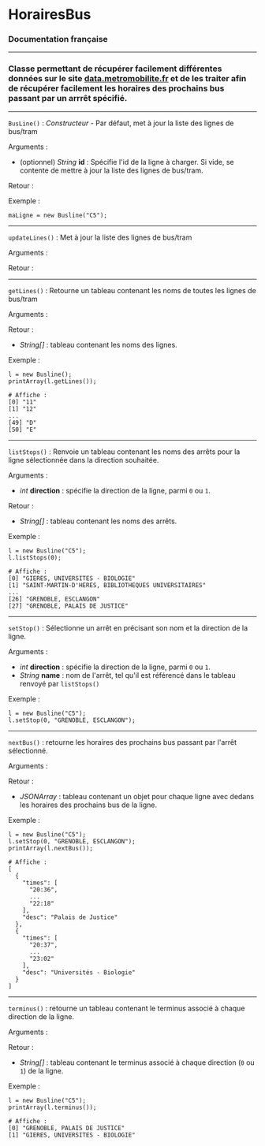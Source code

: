 # HorairesBus
### Documentation française

---

### Classe permettant de récupérer facilement différentes données sur le site [data.metromobilite.fr](https://data.metromobilite.fr) et de les traiter afin de récupérer facilement les horaires des prochains bus passant par un arrrêt spécifié.

---

`BusLine()` : _Constructeur_ - Par défaut, met à jour la liste des lignes de bus/tram

Arguments :
* (optionnel) _String_ __id__ : Spécifie l'id de la ligne à charger. Si vide, se contente de mettre à jour la liste des lignes de bus/tram.

Retour :

Exemple :
```
maLigne = new Busline("C5");
```

***
`updateLines()` : Met à jour la liste des lignes de bus/tram

Arguments :

Retour :

***
`getLines()` : Retourne un tableau contenant les noms de toutes les lignes de bus/tram

Arguments :

Retour :
* _String[]_ : tableau contenant les noms des lignes.

Exemple :
```
l = new Busline();
printArray(l.getLines());

# Affiche :
[0] "11"
[1] "12"
...
[49] "D"
[50] "E"
```

***
`listStops()` : Renvoie un tableau contenant les noms des arrêts pour la ligne sélectionnée dans la direction souhaitée.

Arguments :
* _int_ __direction__ : spécifie la direction de la ligne, parmi `0` ou `1`.

Retour :
* _String[]_ : tableau contenant les noms des arrêts.

Exemple :
```
l = new Busline("C5");
l.listStops(0);

# Affiche :
[0] "GIERES, UNIVERSITES - BIOLOGIE"
[1] "SAINT-MARTIN-D'HERES, BIBLIOTHEQUES UNIVERSITAIRES"
...
[26] "GRENOBLE, ESCLANGON"
[27] "GRENOBLE, PALAIS DE JUSTICE"
```

***
`setStop()` : Sélectionne un arrêt en précisant son nom et la direction de la ligne.

Arguments :
* _int_ __direction__ : spécifie la direction de la ligne, parmi `0` ou `1`.
* _String_ __name__ : nom de l'arrêt, tel qu'il est référencé dans le tableau renvoyé par `listStops()`


Exemple :
```
l = new Busline("C5");
l.setStop(0, "GRENOBLE, ESCLANGON");

```

***
`nextBus()` : retourne les horaires des prochains bus passant par l'arrêt sélectionné.

Arguments :

Retour :
* _JSONArray_ : tableau contenant un objet pour chaque ligne avec dedans les horaires des prochains bus de la ligne.

Exemple :
```
l = new Busline("C5");
l.setStop(0, "GRENOBLE, ESCLANGON");
printArray(l.nextBus());

# Affiche :
[
  {
    "times": [
      "20:36",
      ...
      "22:18"
    ],
    "desc": "Palais de Justice"
  },
  {
    "times": [
      "20:37",
      ...
      "23:02"
    ],
    "desc": "Universités - Biologie"
  }
]
```

***
`terminus()` : retourne un tableau contenant le terminus associé à chaque direction de la ligne.

Arguments :

Retour :
* _String[]_ : tableau contenant le terminus associé à chaque direction (`0` ou `1`) de la ligne.

Exemple :
```
l = new Busline("C5");
printArray(l.terminus());

# Affiche :
[0] "GRENOBLE, PALAIS DE JUSTICE"
[1] "GIERES, UNIVERSITES - BIOLOGIE"
```
